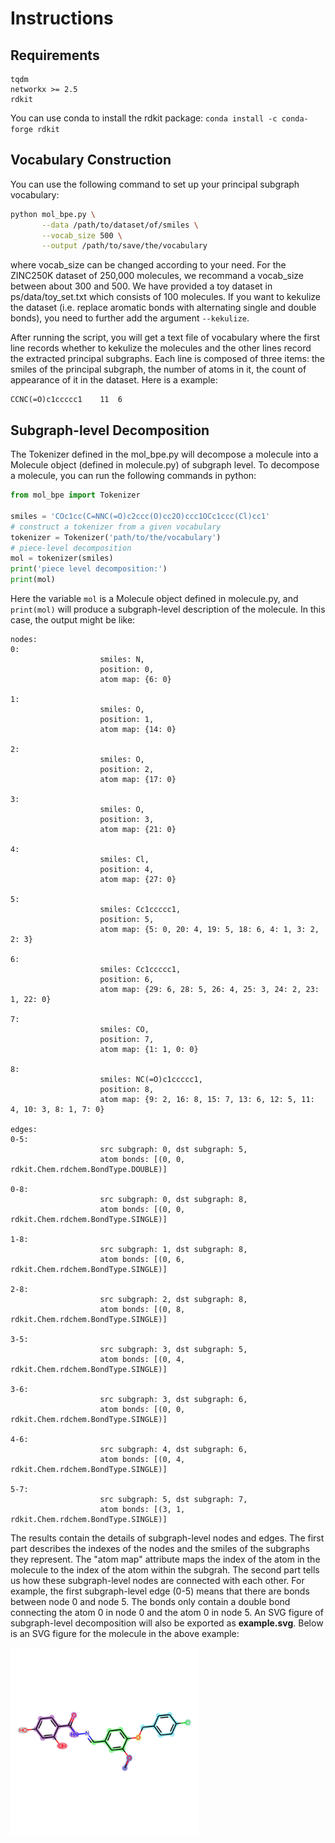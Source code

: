 # Instructions

## Requirements
```
tqdm
networkx >= 2.5
rdkit
```

You can use conda to install the rdkit package: `conda install -c conda-forge rdkit`

## Vocabulary Construction
You can use the following command to set up your principal subgraph vocabulary:

```bash
python mol_bpe.py \
	   --data /path/to/dataset/of/smiles \
	   --vocab_size 500 \
	   --output /path/to/save/the/vocabulary
```

where vocab_size can be changed according to your need. For the ZINC250K dataset of 250,000 molecules, we recommand a vocab_size between about 300 and 500. We have provided a toy dataset in ps/data/toy_set.txt which consists of 100 molecules. If you want to kekulize the dataset (i.e. replace aromatic bonds with alternating single and double bonds), you need to further add the argument `--kekulize`.

After running the script, you will get a text file of vocabulary where the first line records whether to kekulize the molecules and the other lines record the extracted principal subgraphs. Each line is composed of three items: the smiles of the principal subgraph, the number of atoms in it, the count of appearance of it in the dataset. Here is a example:
```
CCNC(=O)c1ccccc1	11	6
```


## Subgraph-level Decomposition

The Tokenizer defined in the mol_bpe.py will decompose a molecule into a Molecule object (defined in molecule.py) of subgraph level. To decompose a molecule, you can run the following commands in python:

```python
from mol_bpe import Tokenizer

smiles = 'COc1cc(C=NNC(=O)c2ccc(O)cc2O)ccc1OCc1ccc(Cl)cc1'
# construct a tokenizer from a given vocabulary
tokenizer = Tokenizer('path/to/the/vocabulary')
# piece-level decomposition
mol = tokenizer(smiles)
print('piece level decomposition:')
print(mol)
```
Here the variable `mol` is a Molecule object defined in molecule.py, and `print(mol)` will produce a subgraph-level description of the molecule. In this case, the output might be like:
```
nodes: 
0:
                    smiles: N,
                    position: 0,
                    atom map: {6: 0}
                
1:
                    smiles: O,
                    position: 1,
                    atom map: {14: 0}
                
2:
                    smiles: O,
                    position: 2,
                    atom map: {17: 0}
                
3:
                    smiles: O,
                    position: 3,
                    atom map: {21: 0}
                
4:
                    smiles: Cl,
                    position: 4,
                    atom map: {27: 0}
                
5:
                    smiles: Cc1ccccc1,
                    position: 5,
                    atom map: {5: 0, 20: 4, 19: 5, 18: 6, 4: 1, 3: 2, 2: 3}
                
6:
                    smiles: Cc1ccccc1,
                    position: 6,
                    atom map: {29: 6, 28: 5, 26: 4, 25: 3, 24: 2, 23: 1, 22: 0}
                
7:
                    smiles: CO,
                    position: 7,
                    atom map: {1: 1, 0: 0}
                
8:
                    smiles: NC(=O)c1ccccc1,
                    position: 8,
                    atom map: {9: 2, 16: 8, 15: 7, 13: 6, 12: 5, 11: 4, 10: 3, 8: 1, 7: 0}
                
edges: 
0-5:
                    src subgraph: 0, dst subgraph: 5,
                    atom bonds: [(0, 0, rdkit.Chem.rdchem.BondType.DOUBLE)]
                
0-8:
                    src subgraph: 0, dst subgraph: 8,
                    atom bonds: [(0, 0, rdkit.Chem.rdchem.BondType.SINGLE)]
                
1-8:
                    src subgraph: 1, dst subgraph: 8,
                    atom bonds: [(0, 6, rdkit.Chem.rdchem.BondType.SINGLE)]
                
2-8:
                    src subgraph: 2, dst subgraph: 8,
                    atom bonds: [(0, 8, rdkit.Chem.rdchem.BondType.SINGLE)]
                
3-5:
                    src subgraph: 3, dst subgraph: 5,
                    atom bonds: [(0, 4, rdkit.Chem.rdchem.BondType.SINGLE)]
                
3-6:
                    src subgraph: 3, dst subgraph: 6,
                    atom bonds: [(0, 0, rdkit.Chem.rdchem.BondType.SINGLE)]
                
4-6:
                    src subgraph: 4, dst subgraph: 6,
                    atom bonds: [(0, 4, rdkit.Chem.rdchem.BondType.SINGLE)]
                
5-7:
                    src subgraph: 5, dst subgraph: 7,
                    atom bonds: [(3, 1, rdkit.Chem.rdchem.BondType.SINGLE)]
```
The results contain the details of subgraph-level nodes and edges. The first part describes the indexes of the nodes and the smiles of the subgraphs they represent. The "atom map" attribute maps the index of the atom in the molecule to the index of the atom within the subgrah. The second part tells us how these subgraph-level nodes are connected with each other. For example, the first subgraph-level edge (0-5) means that there are bonds between node 0 and node 5. The bonds only contain a double bond connecting the atom 0 in node 0 and the atom 0 in node 5. An SVG figure of subgraph-level decomposition will also be exported as **example.svg**. Below is an SVG figure for the molecule in the above example:

<img src="../figs/example.svg" width="300">